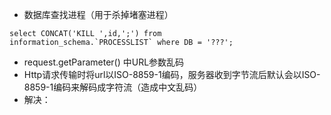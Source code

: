 *  数据库查找进程（用于杀掉堵塞进程）
```
select CONCAT('KILL ',id,';') from 
information_schema.`PROCESSLIST` where DB = '???';
```

* request.getParameter() 中URL参数乱码
 * Http请求传输时将url以ISO-8859-1编码，服务器收到字节流后默认会以ISO-8859-1编码来解码成字符流（造成中文乱码）
 * 解决：
 ```new String (request.getParameter("supplierType").getBytes("iso-8859-1"), "utf-8")
  ```